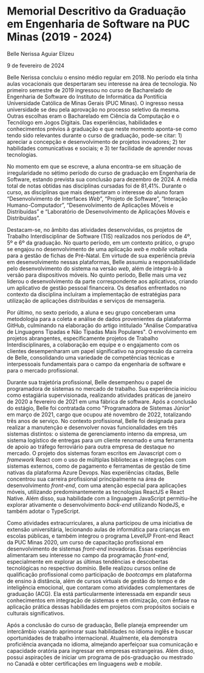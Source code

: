 # Memorial Descritivo da Graduação em Engenharia de Software na PUC Minas (2019 - 2024)

Belle Nerissa Aguiar Elizeu

9 de fevereiro de 2024

Belle Nerissa concluiu o ensino médio regular em 2018. No período ela tinha aulas vocacionais que despertaram seu interesse na área de tecnologia. No primeiro semestre de 2019 ingressou no curso de Bacharelado de Engenharia de Software do Instituto de Informática da Pontifícia Universidade Católica de Minas Gerais (PUC Minas). O ingresso nessa universidade se deu pela aprovação no processo seletivo da mesma. Outras escolhas eram o Bacharelado em Ciência da Computação e o Tecnólogo em Jogos Digitais. Das experiências, habilidades e conhecimentos prévios à graduação e que neste momento aponta-se como tendo sido relevantes durante o curso de graduação, pode-se citar: 1) apreciar a concepção e desenvolvimento de projetos inovadores; 2) ter habilidades comunicativas e sociais; e 3) ter facilidade de aprender novas tecnologias.

No momento em que se escreve, a aluna encontra-se em situação de irregularidade no sétimo período do curso de graduação em Engenharia de Software, estando prevista sua conclusão para dezembro de 2024. A média total de notas obtidas nas disciplinas cursadas foi de 81,41%. Durante o curso, as disciplinas que mais despertaram o interesse do aluno foram “Desenvolvimento de Interfaces *Web*”, “Projeto de Software”, “Interação Humano-Computador”, “Desenvolvimento de Aplicações Móveis e Distribuídas” e “Laboratório de Desenvolvimento de Aplicações Móveis e Distribuídas”.

Destacam-se, no âmbito das atividades desenvolvidas, os projetos de Trabalho Interdisciplinar de Software (TIS) realizados nos períodos de 4º, 5º e 6º da graduação. No quarto período, em um contexto prático, o grupo se engajou no desenvolvimento de uma aplicação *web* e *mobile* voltada para a gestão de fichas de Pré-Natal. Em virtude de sua experiência prévia em desenvolvimento nessas plataformas, Belle assumiu a responsabilidade pelo desenvolvimento do sistema na versão *web*, além de integrá-lo à versão para dispositivos móveis. No quinto período, Belle mais uma vez liderou o desenvolvimento da parte correspondente aos aplicativos, criando um aplicativo de gestão pessoal financeira. Os desafios enfrentados no contexto da disciplina incluíram a implementação de estratégias para utilização de aplicações distribuídas e serviços de mensageria.

Por último, no sexto período, a aluna e seu grupo conceberam uma metodologia para a coleta e análise de dados provenientes da plataforma GitHub, culminando na elaboração do artigo intitulado "Análise Comparativa de Linguagens Tipadas e Não Tipadas Mais Populares". O envolvimento em projetos abrangentes, especificamente projetos de Trabalho Interdisciplinares, a colaboração em equipe e o engajamento com os clientes desempenharam um papel significativo na progressão da carreira de Belle, consolidando uma variedade de competências técnicas e interpessoais fundamentais para o campo da engenharia de software e para o mercado profissional.

Durante sua trajetória profissional, Belle desempenhou o papel de programadora de sistemas no mercado de trabalho. Sua experiência iniciou como estagiária supervisionada, realizando atividades práticas de janeiro de 2020 a fevereiro de 2021 em uma fábrica de software. Após a conclusão do estágio, Belle foi contratada como "Programadora de Sistemas Júnior" em março de 2021, cargo que ocupou até novembro de 2022, totalizando três anos de serviço. No contexto profissional, Belle foi designada para realizar a manutenção e desenvolver novas funcionalidades em três sistemas distintos: o sistema de gerenciamento interno da empresa, um sistema logístico de entregas para um cliente renomado e uma ferramenta de apoio ao tráfego ferroviário para outra empresa de destaque no mercado.  O projeto dos sistemas foram escritos em Javascript com o *framework* React com o uso de múltiplas bibliotecas e integrações com sistemas externos, como de pagamento e ferramentas de gestão de time nativas da plataforma Azure Devops. Nas experiências citadas, Belle concentrou sua carreira profissional principalmente na área de desenvolvimento *front-end*, com uma atenção especial para aplicações móveis, utilizando predominantemente as tecnologias ReactJS e React Native. Além disso, sua habilidade com a linguagem JavaScript permitiu-lhe explorar ativamente o desenvolvimento *back-end* utilizando NodeJS, e também adotar o TypeScript.

Como atividades extracurriculares, a aluna participou de uma iniciativa de extensão universitária, lecionando aulas de informática para crianças em escolas públicas, e também integrou o programa LevelUP Front-end React da PUC Minas 2020, um curso de capacitação profissional em desenvolvimento de sistemas *front-end* inovadoras. Essas experiências alimentaram seu interesse no campo da programação *front-end*, especialmente em explorar as últimas tendências e descobertas tecnológicas no respectivo domínio. Belle realizou cursos online de qualificação profissional como participação de *bootcamps* em plataforma de ensino à distância, além de cursos virtuais de gestão do tempo e de inteligência emocional, que contaram como atividades complementares de graduação (ACG). Ela está particularmente interessada em expandir seus conhecimentos em integração de sistemas e em otimização, com ênfase na aplicação prática dessas habilidades em projetos com propósitos sociais e culturais significativos.

Após a conclusão do curso de graduação, Belle planeja empreender um intercâmbio visando aprimorar suas habilidades no idioma inglês e buscar oportunidades de trabalho internacional. Atualmente, ela demonstra proficiência avançada no idioma, almejando aperfeiçoar sua comunicação e capacidade oratória para ingressar em empresas estrangeiras. Além disso, possui aspirações de iniciar um programa de pós-graduação ou mestrado no Canadá e obter certificações em linguagens *web* e *mobile*.